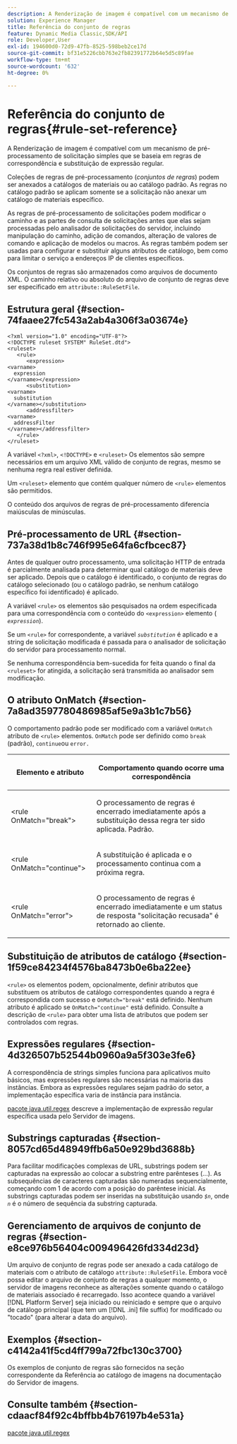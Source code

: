 ```yaml
---
description: A Renderização de imagem é compatível com um mecanismo de pré-processamento de solicitação simples que se baseia em regras de correspondência e substituição de expressão regular.
solution: Experience Manager
title: Referência do conjunto de regras
feature: Dynamic Media Classic,SDK/API
role: Developer,User
exl-id: 194600d0-72d9-47fb-8525-598beb2ce17d
source-git-commit: bf31e5226cbb763e2fb82391772b64e5d5c89fae
workflow-type: tm+mt
source-wordcount: '632'
ht-degree: 0%

---
```


# Referência do conjunto de regras{#rule-set-reference}

A Renderização de imagem é compatível com um mecanismo de pré-processamento de solicitação simples que se baseia em regras de correspondência e substituição de expressão regular.

<!--<a id="section_F44601A65CE1451EAD0A449C66B773CC"></a>-->

Coleções de regras de pré-processamento (*conjuntos de regras*) podem ser anexados a catálogos de materiais ou ao catálogo padrão. As regras no catálogo padrão se aplicam somente se a solicitação não anexar um catálogo de materiais específico.

As regras de pré-processamento de solicitações podem modificar o caminho e as partes de consulta de solicitações antes que elas sejam processadas pelo analisador de solicitações do servidor, incluindo manipulação do caminho, adição de comandos, alteração de valores de comando e aplicação de modelos ou macros. As regras também podem ser usadas para configurar e substituir alguns atributos de catálogo, bem como para limitar o serviço a endereços IP de clientes específicos.

Os conjuntos de regras são armazenados como arquivos de documento XML. O caminho relativo ou absoluto do arquivo de conjunto de regras deve ser especificado em `attribute::RuleSetFile`.

## Estrutura geral {#section-74faaee27fc543a2ab4a306f3a03674e}

```
<?xml version="1.0" encoding="UTF-8"?>
<!DOCTYPE ruleset SYSTEM" RuleSet.dtd">
<ruleset>
   <rule>
      <expression>
<varname>
  expression
</varname></expression>
      <substitution>
<varname>
  substitution
</varname></substitution>
      <addressfilter>
<varname>
  addressFilter
</varname></addressfilter>
   </rule>
</ruleset>
```

A variável `<?xml>`, `<!DOCTYPE>` e `<ruleset>` Os elementos são sempre necessários em um arquivo XML válido de conjunto de regras, mesmo se nenhuma regra real estiver definida.

Um `<ruleset>` elemento que contém qualquer número de `<rule>` elementos são permitidos.

O conteúdo dos arquivos de regras de pré-processamento diferencia maiúsculas de minúsculas.

## Pré-processamento de URL {#section-737a38d1b8c746f995e64fa6cfbcec87}

Antes de qualquer outro processamento, uma solicitação HTTP de entrada é parcialmente analisada para determinar qual catálogo de materiais deve ser aplicado. Depois que o catálogo é identificado, o conjunto de regras do catálogo selecionado (ou o catálogo padrão, se nenhum catálogo específico foi identificado) é aplicado.

A variável `<rule>` os elementos são pesquisados na ordem especificada para uma correspondência com o conteúdo do `<expression>` elemento ( *`expression`*).

Se um `<rule>` for correspondente, a variável *`substitution`* é aplicado e a string de solicitação modificada é passada para o analisador de solicitação do servidor para processamento normal.

Se nenhuma correspondência bem-sucedida for feita quando o final da `<ruleset>` for atingida, a solicitação será transmitida ao analisador sem modificação.

## O atributo OnMatch {#section-7a8ad3597780486985af5e9a3b1c7b56}

O comportamento padrão pode ser modificado com a variável `OnMatch` atributo de `<rule>` elementos. `OnMatch` pode ser definido como `break` (padrão), `continue`ou `error.`

<table id="table_4CABF55B33854A128D5F326B31C6C397"> 
 <thead> 
  <tr> 
   <th colname="col1" class="entry"> <p>Elemento e atributo </p> </th> 
   <th colname="col2" class="entry"> <p>Comportamento quando ocorre uma correspondência </p> </th> 
  </tr> 
 </thead>
 <tbody> 
  <tr> 
   <td colname="col1"> <p><span class="codeph"> &lt;rule OnMatch="break"&gt;</span> </p> </td> 
   <td colname="col2"> <p>O processamento de regras é encerrado imediatamente após a substituição dessa regra ter sido aplicada. Padrão. </p> </td> 
  </tr> 
  <tr> 
   <td colname="col1"> <p><span class="codeph"> &lt;rule OnMatch="continue"&gt;</span> </p> </td> 
   <td colname="col2"> <p>A substituição é aplicada e o processamento continua com a próxima regra. </p> </td> 
  </tr> 
  <tr> 
   <td colname="col1"> <p><span class="codeph"> &lt;rule OnMatch="error"&gt;</span> </p> </td> 
   <td colname="col2"> <p>O processamento de regras é encerrado imediatamente e um status de resposta "solicitação recusada" é retornado ao cliente. </p> </td> 
  </tr> 
 </tbody> 
</table>

## Substituição de atributos de catálogo {#section-1f59ce84234f4576ba8473b0e6ba22ee}

`<rule>` os elementos podem, opcionalmente, definir atributos que substituem os atributos de catálogo correspondentes quando a regra é correspondida com sucesso e `OnMatch="break"` está definido. Nenhum atributo é aplicado se `OnMatch="continue"` está definido. Consulte a descrição de `<rule>` para obter uma lista de atributos que podem ser controlados com regras.

## Expressões regulares {#section-4d326507b52544b0960a9a5f303e3fe6}

A correspondência de strings simples funciona para aplicativos muito básicos, mas expressões regulares são necessárias na maioria das instâncias. Embora as expressões regulares sejam padrão do setor, a implementação específica varia de instância para instância.

[pacote java.util.regex](https://www2.cs.duke.edu/csed/java/jdk1.4.2/docs/api/) descreve a implementação de expressão regular específica usada pelo Servidor de imagens.

## Substrings capturadas {#section-8057cd65d48949ffb6a50e929bd3688b}

Para facilitar modificações complexas de URL, substrings podem ser capturadas na expressão ao colocar a substring entre parênteses (...). As subsequências de caracteres capturadas são numeradas sequencialmente, começando com 1 de acordo com a posição do parêntese inicial. As substrings capturadas podem ser inseridas na substituição usando *`$n`*, onde *`n`* é o número de sequência da substring capturada.

## Gerenciamento de arquivos de conjunto de regras {#section-e8ce976b56404c009496426fd334d23d}

Um arquivo de conjunto de regras pode ser anexado a cada catálogo de materiais com o atributo de catálogo `attribute::RuleSetFile`. Embora você possa editar o arquivo de conjunto de regras a qualquer momento, o servidor de imagens reconhece as alterações somente quando o catálogo de materiais associado é recarregado. Isso acontece quando a variável [!DNL Platform Server] seja iniciado ou reiniciado e sempre que o arquivo de catálogo principal (que tem um [!DNL .ini] file suffix) for modificado ou &quot;tocado&quot; (para alterar a data do arquivo).

## Exemplos {#section-c4142a41f5cd4ff799a72fbc130c3700}

Os exemplos de conjunto de regras são fornecidos na seção correspondente da Referência ao catálogo de imagens na documentação do Servidor de imagens.

## Consulte também {#section-cdaacf84f92c4bffbb4b76197b4e531a}

[pacote java.util.regex](https://www2.cs.duke.edu/csed/java/jdk1.4.2/docs/api/)
